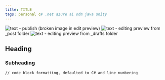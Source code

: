 ```yaml
---
title: TITLE
tags: personal c# .net azure ai odm java unity
---
```


![text](/assets/2018/mm-dd/headerpic.jpg)   - publish (broken image in edit preview)
![text](../assets/2018/mm-dd/headerpic.jpg) - editing preview from _post folder
![text](assets/2018/mm-dd/headerpic.jpg)    - editing preview from _drafts folder

## Heading

<!--more-->

### Subheading

```html
// code block formatting, defaulted to C# and line numbering
```

